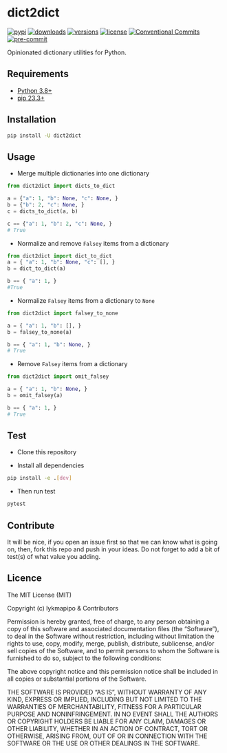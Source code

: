 # dict2dict

[![pypi](https://img.shields.io/pypi/v/dict2dict)](https://pypi.org/project/dict2dict/)
[![downloads](https://img.shields.io/pepy/dt/dict2dict)](https://www.pepy.tech/projects/dict2dict)
[![versions](https://img.shields.io/pypi/pyversions/dict2dict)](https://github.com/lykmapipo/dict2dict)
[![license](https://img.shields.io/github/license/lykmapipo/dict2dict)](https://github.com/lykmapipo/dict2dict/blob/main/LICENSE)
[![Conventional Commits](https://img.shields.io/badge/Conventional%20Commits-1.0.0-%23FE5196?logo=conventionalcommits&logoColor=white)](https://conventionalcommits.org)
[![pre-commit](https://img.shields.io/badge/pre--commit-enabled-brightgreen?logo=pre-commit)](https://github.com/pre-commit/pre-commit)

Opinionated dictionary utilities for Python.

## Requirements

- [Python 3.8+](https://www.python.org/)
- [pip 23.3+](https://github.com/pypa/pip)

## Installation

```sh
pip install -U dict2dict
```

## Usage

- Merge multiple dictionaries into one dictionary
```python
from dict2dict import dicts_to_dict

a = {"a": 1, "b": None, "c": None, }
b = {"b": 2, "c": None, }
c = dicts_to_dict(a, b)

c == {"a": 1, "b": 2, "c": None, }
# True
```

- Normalize and remove ``Falsey`` items from a dictionary
```python
from dict2dict import dict_to_dict
a = { "a": 1, "b": None, "c": [], }
b = dict_to_dict(a)

b == { "a": 1, }
#True
```

- Normalize ``Falsey`` items from a dictionary to ``None``
```python
from dict2dict import falsey_to_none

a = { "a": 1, "b": [], }
b = falsey_to_none(a)

b == { "a": 1, "b": None, }
# True
```

- Remove ``Falsey`` items from a dictionary
```python
from dict2dict import omit_falsey

a = { "a": 1, "b": None, }
b = omit_falsey(a)

b == { "a": 1, }
# True
```

## Test

- Clone this repository

- Install all dependencies

```sh
pip install -e .[dev]
```

- Then run test

```sh
pytest
```

## Contribute

It will be nice, if you open an issue first so that we can know what is going on, then, fork this repo and push in your ideas. Do not forget to add a bit of test(s) of what value you adding.

## Licence

The MIT License (MIT)

Copyright (c) lykmapipo & Contributors

Permission is hereby granted, free of charge, to any person obtaining a copy of this software and associated documentation files (the “Software”), to deal in the Software without restriction, including without limitation the rights to use, copy, modify, merge, publish, distribute, sublicense, and/or sell copies of the Software, and to permit persons to whom the Software is furnished to do so, subject to the following conditions:

The above copyright notice and this permission notice shall be included in all copies or substantial portions of the Software.

THE SOFTWARE IS PROVIDED “AS IS”, WITHOUT WARRANTY OF ANY KIND, EXPRESS OR IMPLIED, INCLUDING BUT NOT LIMITED TO THE WARRANTIES OF MERCHANTABILITY, FITNESS FOR A PARTICULAR PURPOSE AND NONINFRINGEMENT. IN NO EVENT SHALL THE AUTHORS OR COPYRIGHT HOLDERS BE LIABLE FOR ANY CLAIM, DAMAGES OR OTHER LIABILITY, WHETHER IN AN ACTION OF CONTRACT, TORT OR OTHERWISE, ARISING FROM, OUT OF OR IN CONNECTION WITH THE SOFTWARE OR THE USE OR OTHER DEALINGS IN THE SOFTWARE.
